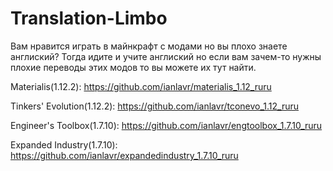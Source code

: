 # Translation-Limbo

Вам нравится играть в майнкрафт с модами но вы плохо знаете англиский? Тогда идите и учите англиский но если вам зачем-то нужны плохие переводы этих модов то вы можете их тут найти.

Materialis(1.12.2): https://github.com/ianlavr/materialis_1.12_ruru

Tinkers' Evolution(1.12.2): https://github.com/ianlavr/tconevo_1.12_ruru

Engineer's Toolbox(1.7.10): https://github.com/ianlavr/engtoolbox_1.7.10_ruru

Expanded Industry(1.7.10): https://github.com/ianlavr/expandedindustry_1.7.10_ruru

